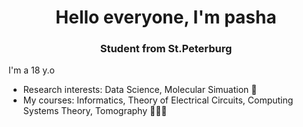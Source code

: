 <div id="header" align="center">
    <h1>Hello everyone, I'm pasha </h1> 
    <h3>Student from St.Peterburg</h3>
</div>




I'm a 18 y.o   
* Research interests: Data Science, Molecular Simuation 🧬
* My courses: Informatics, Theory of Electrical Circuits, Computing Systems Theory, Tomography 👨🏼‍🏫
  
